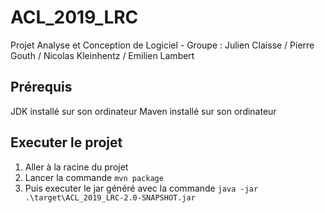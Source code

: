 # ACL_2019_LRC
Projet Analyse et Conception de Logiciel - Groupe : Julien Claisse / Pierre Gouth / Nicolas Kleinhentz / Emilien Lambert

## Prérequis
JDK installé sur son ordinateur
Maven installé sur son ordinateur

## Executer le projet
1. Aller à la racine du projet
2. Lancer la commande `mvn package`
3. Puis executer le jar généré avec la commande `java -jar .\target\ACL_2019_LRC-2.0-SNAPSHOT.jar`

